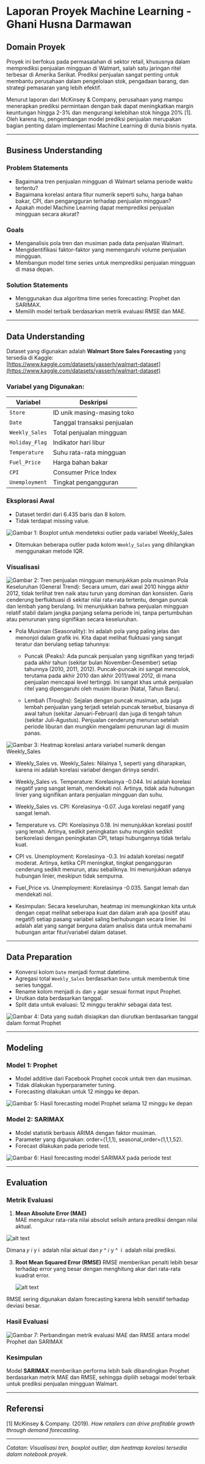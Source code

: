 # Laporan Proyek Machine Learning - Ghani Husna Darmawan

## Domain Proyek

Proyek ini berfokus pada permasalahan di sektor retail, khususnya dalam memprediksi penjualan mingguan di Walmart, salah satu jaringan ritel terbesar di Amerika Serikat. Prediksi penjualan sangat penting untuk membantu perusahaan dalam pengelolaan stok, pengadaan barang, dan strategi pemasaran yang lebih efektif. 

Menurut laporan dari McKinsey & Company, perusahaan yang mampu menerapkan prediksi permintaan dengan baik dapat meningkatkan margin keuntungan hingga 2-3% dan mengurangi kelebihan stok hingga 20% \[1]. Oleh karena itu, pengembangan model prediksi penjualan merupakan bagian penting dalam implementasi Machine Learning di dunia bisnis nyata.

---

## Business Understanding

### Problem Statements

- Bagaimana tren penjualan mingguan di Walmart selama periode waktu tertentu?
- Bagaimana korelasi antara fitur numerik seperti suhu, harga bahan bakar, CPI, dan pengangguran terhadap penjualan mingguan?
- Apakah model Machine Learning dapat memprediksi penjualan mingguan secara akurat?

### Goals

- Menganalisis pola tren dan musiman pada data penjualan Walmart.
- Mengidentifikasi faktor-faktor yang memengaruhi volume penjualan mingguan.
- Membangun model time series untuk memprediksi penjualan mingguan di masa depan.

### Solution Statements

- Menggunakan dua algoritma time series forecasting: Prophet dan SARIMAX.
- Memilih model terbaik berdasarkan metrik evaluasi RMSE dan MAE.

---

## Data Understanding

Dataset yang digunakan adalah **Walmart Store Sales Forecasting** yang tersedia di Kaggle:  
[https://www.kaggle.com/datasets/yasserh/walmart-dataset](https://www.kaggle.com/datasets/yasserh/walmart-dataset)

### Variabel yang Digunakan:

| Variabel      | Deskripsi                              |
|---------------|--------------------------------------|
| `Store`       | ID unik masing-masing toko            |
| `Date`        | Tanggal transaksi penjualan           |
| `Weekly_Sales`| Total penjualan mingguan              |
| `Holiday_Flag`| Indikator hari libur                  |
| `Temperature` | Suhu rata-rata mingguan               |
| `Fuel_Price`  | Harga bahan bakar                     |
| `CPI`         | Consumer Price Index                  |
| `Unemployment`| Tingkat pengangguran                  |

### Eksplorasi Awal

- Dataset terdiri dari 6.435 baris dan 8 kolom.
- Tidak terdapat missing value.
  
![Gambar 1: Boxplot untuk mendeteksi outlier pada variabel Weekly_Sales](images/image-1.png)
- Ditemukan beberapa outlier pada kolom `Weekly_Sales` yang dihilangkan menggunakan metode IQR.


### Visualisasi
![Gambar 2: Tren penjualan mingguan menunjukkan pola musiman](images/image-2.png)
Pola Keseluruhan (General Trend):
Secara umum, dari awal 2010 hingga akhir 2012, tidak terlihat tren naik atau turun yang dominan dan konsisten. Garis cenderung berfluktuasi di sekitar nilai rata-rata tertentu, dengan puncak dan lembah yang berulang. Ini menunjukkan bahwa penjualan mingguan relatif stabil dalam jangka panjang selama periode ini, tanpa pertumbuhan atau penurunan yang signifikan secara keseluruhan.

- Pola Musiman (Seasonality):
Ini adalah pola yang paling jelas dan menonjol dalam grafik ini. Kita dapat melihat fluktuasi yang sangat teratur dan berulang setiap tahunnya:

  - Puncak (Peaks):
    Ada puncak penjualan yang signifikan yang terjadi pada akhir tahun (sekitar bulan November-Desember) setiap tahunnya (2010, 2011, 2012). Puncak-puncak ini sangat mencolok, terutama     pada akhir 2010 dan akhir 2011/awal 2012, di mana penjualan mencapai level tertinggi. Ini sangat khas untuk penjualan ritel yang dipengaruhi oleh musim liburan (Natal, Tahun Baru).

  - Lembah (Troughs):
    Sejalan dengan puncak musiman, ada juga lembah penjualan yang terjadi setelah puncak tersebut, biasanya di awal tahun (sekitar Januari-Februari) dan juga di tengah tahun (sekitar       Juli-Agustus). Penjualan cenderung menurun setelah periode liburan dan mungkin mengalami penurunan lagi di musim panas.




![Gambar 3: Heatmap korelasi antara variabel numerik dengan Weekly_Sales](images/image-3.png)

- Weekly_Sales vs. Weekly_Sales: Nilainya 1, seperti yang diharapkan, karena ini adalah korelasi variabel dengan dirinya sendiri.
- Weekly_Sales vs. Temperature: Korelasinya -0.044. Ini adalah korelasi negatif yang sangat lemah, mendekati nol. Artinya, tidak ada hubungan linier yang signifikan antara penjualan mingguan dan suhu.
- Weekly_Sales vs. CPI: Korelasinya -0.07. Juga korelasi negatif yang sangat lemah.
- Temperature vs. CPI: Korelasinya 0.18. Ini menunjukkan korelasi positif yang lemah. Artinya, sedikit peningkatan suhu mungkin sedikit berkorelasi dengan peningkatan CPI, tetapi hubungannya tidak terlalu kuat.
- CPI vs. Unemployment: Korelasinya -0.3. Ini adalah korelasi negatif moderat. Artinya, ketika CPI meningkat, tingkat pengangguran cenderung sedikit menurun, atau sebaliknya. Ini menunjukkan adanya hubungan linier, meskipun tidak sempurna.
- Fuel_Price vs. Unemployment: Korelasinya -0.035. Sangat lemah dan mendekati nol.

- Kesimpulan:
Secara keseluruhan, heatmap ini memungkinkan kita untuk dengan cepat melihat seberapa kuat dan dalam arah apa (positif atau negatif) setiap pasang variabel saling berhubungan secara linier. Ini adalah alat yang sangat berguna dalam analisis data untuk memahami hubungan antar fitur/variabel dalam dataset.


---

## Data Preparation

- Konversi kolom `Date` menjadi format datetime.
- Agregasi total `Weekly_Sales` berdasarkan `Date` untuk membentuk time series tunggal.
- Rename kolom menjadi `ds` dan `y` agar sesuai format input Prophet.
- Urutkan data berdasarkan tanggal.
- Split data untuk evaluasi: 12 minggu terakhir sebagai data test.

![Gambar 4: Data yang sudah disiapkan dan diurutkan berdasarkan tanggal dalam format Prophet](images/image-4.png)

---

## Modeling

### Model 1: Prophet

- Model additive dari Facebook Prophet cocok untuk tren dan musiman.
- Tidak dilakukan hyperparameter tuning.
- Forecasting dilakukan untuk 12 minggu ke depan.

![Gambar 5: Hasil forecasting model Prophet selama 12 minggu ke depan](images/image-5.png)

### Model 2: SARIMAX

- Model statistik berbasis ARIMA dengan faktor musiman.
- Parameter yang digunakan: order=(1,1,1), seasonal_order=(1,1,1,52).
- Forecast dilakukan pada periode test.

![Gambar 6: Hasil forecasting model SARIMAX pada periode test](images/image-6.png)

---

## Evaluation

### Metrik Evaluasi

1. **Mean Absolute Error (MAE)**  
MAE mengukur rata-rata nilai absolut selisih antara prediksi dengan nilai aktual.

  ![alt text](images/image-7.png)

Dimana 𝑦 𝑖 y i ​ adalah nilai aktual dan 𝑦 ^ 𝑖 y ^ ​ i ​ adalah nilai prediksi.

3. **Root Mean Squared Error (RMSE)**
RMSE memberikan penalti lebih besar terhadap error yang besar dengan menghitung akar dari rata-rata kuadrat error.

   ![alt text](images/image-8.png)
   
RMSE sering digunakan dalam forecasting karena lebih sensitif terhadap deviasi besar.

### Hasil Evaluasi
![Gambar 7: Perbandingan metrik evaluasi MAE dan RMSE antara model Prophet dan SARIMAX](images/image.png)

### Kesimpulan

Model **SARIMAX** memberikan performa lebih baik dibandingkan Prophet berdasarkan metrik MAE dan RMSE, sehingga dipilih sebagai model terbaik untuk prediksi penjualan mingguan Walmart.

---

## Referensi

\[1] McKinsey & Company. (2019). *How retailers can drive profitable growth through demand forecasting*.

---

*Catatan: Visualisasi tren, boxplot outlier, dan heatmap korelasi tersedia dalam notebook proyek.*

